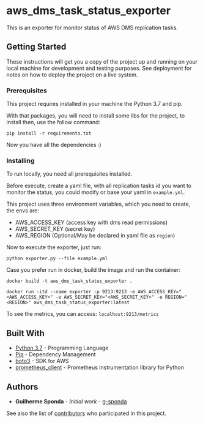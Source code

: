 # aws_dms_task_status_exporter

This is an exporter for monitor status of AWS DMS replication tasks.

## Getting Started

These instructions will get you a copy of the project up and running on your local machine for development and testing purposes. See deployment for notes on how to deploy the project on a live system.

### Prerequisites

This project requires installed in your machine the Python 3.7 and pip.

With that packages, you will need to install some libs for the project, to install then, use the follow command:

```
pip install -r requirements.txt
```

Now you have all the dependencies :)

### Installing

To run locally, you need all prerequisites installed.

Before execute, create a yaml file, with all replication tasks id you want to monitor the status, you could modify or base your yaml in `example.yml`.

This project uses three environment variables, which you need to create, the envs are:
* AWS_ACCESS_KEY (access key with dms read permissions)
* AWS_SECRET_KEY (secret key)
* AWS_REGION (Optional/May be declared in yaml file as `region`)

Now to execute the exporter, just run:

```
python exporter.py --file example.yml
```

Case you prefer run in docker, build the image and run the container:

```
docker build -t aws_dms_task_status_exporter .
```

```
docker run -itd --name exporter -p 9213:9213 -e AWS_ACCESS_KEY="<AWS_ACCESS_KEY>" -e AWS_SECRET_KEY="<AWS_SECRET_KEY>" -e REGION="<REGION>" aws_dms_task_status_exporter:latest
```

To see the metrics, you can access: 
`localhost:9213/metrics`

<!-- ## Running the tests

Explain how to run the automated tests for this system

### Break down into end to end tests

Explain what these tests test and why

```
Give an example
```

### And coding style tests

Explain what these tests test and why

```
Give an example
```

## Deployment

Add additional notes about how to deploy this on a live system -->

## Built With

* [Python 3.7](https://docs.python.org/3.7/index.html) - Programming Language
* [Pip](https://pip.pypa.io/en/stable/) - Dependency Management
* [boto3](https://boto3.amazonaws.com/v1/documentation/api/latest/index.html) - SDK for AWS
* [prometheus_client](https://github.com/prometheus/client_python) - Prometheus instrumentation library for Python

<!-- ## Contributing

Please read [CONTRIBUTING.md](https://gist.github.com/PurpleBooth/b24679402957c63ec426) for details on our code of conduct, and the process for submitting pull requests to us.

## Versioning

We use [SemVer](http://semver.org/) for versioning. For the versions available, see the [tags on this repository](https://github.com/your/project/tags).  -->

## Authors

* **Guilherme Sponda** - *Initial work* - [g-sponda](https://github.com/g-sponda)

See also the list of [contributors](https://github.com/g-sponda/aws_dms_task_status_exporter/contributors) who participated in this project.

<!-- ## License

This project is licensed under the MIT License - see the [LICENSE.md](LICENSE.md) file for details

## Acknowledgments

* Hat tip to anyone whose code was used
* Inspiration
* etc -->

